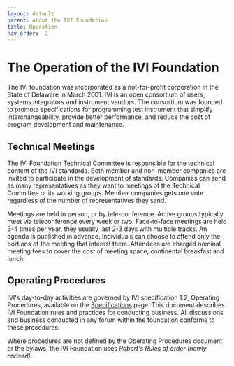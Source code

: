 ```yaml
---
layout: default
parent: About the IVI Foundation
title: Operation
nav_order:  2
---
```


# The Operation of the IVI Foundation

The IVI foundation was incorporated as a not-for-profit corporation in
the State of Delaware in March 2001. IVI is an open consortium of users,
systems integrators and instrument vendors. The consortium was founded
to promote specifications for programming test instrument that simplify
interchangeability, provide better performance, and reduce the cost of
program development and maintenance.

##  Technical Meetings

The IVI Foundation Technical Committee is responsible for the technical 
content of the IVI standards. Both member and non-member companies are
invited to participate in the development of standards.  Companies can send as many representatives as they want to
meetings of the Technical Committee or its working groups.  Member companies gets
one vote regardless of the number of representatives they send. 

Meetings are
held in person, or by tele-conference. Active groups typically 
meet via teleconference every week or two.  Face-to-face meetings
are held 3-4 times per year, they usually last 2-3 days with multiple
tracks.  An agenda is published in advance. Individuals can choose to
attend only the portions of the meeting that interest them. Attendees are
charged nominal meeting fees to cover the cost of meeting space,
continental breakfast and lunch.

## Operating Procedures

IVI's day-to-day activities are governed by IVI specification 1.2,
Operating Procedures, available on the
[Specifications](../specifications/default.html) 
page. This document
describes IVI Foundation rules and practices for conducting business.
All discussions and business conducted in any forum within the
foundation conforms to these procedures.

Where procedures are not defined by the Operating Procedures document or
the bylaws, the IVI Foundation uses *Robert's Rules of order (newly
revised)*.


